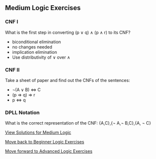 ## Medium Logic Exercises

### CNF I

What is the first step in converting (p ∨ q) ∧ (p ∧ r) to its CNF?
- biconditional elimination
- no changes needed
- implication elimination
- Use distributivity of ∨ over ∧

### CNF II

Take a sheet of paper and find out the CNFs of the sentences: 

- ¬(A ∨ B) ⇔ C
- (p ⇒ q) ⇒ r 
- p ⇔ q 

### DPLL Notation 

What is the correct representation of the CNF:
\{A,C\},\{¬ A,¬ B,C\},\{A, ¬ C\}



[View Solutions for Medium Logic](https://github.com/UMdecisionsupport/DecisionSupport2023/blob/main/Logic/Solutions/Medium_Solutions.md)

[Move back to Beginner Logic Exercises](https://github.com/UMdecisionsupport/DecisionSupport2023/blob/main/Logic/Beginner.md)

[Move forward to Advanced Logic Exercises](https://github.com/UMdecisionsupport/DecisionSupport2023/blob/main/Logic/Advanced.md)

